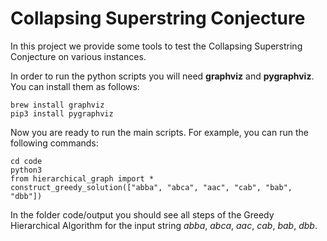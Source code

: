 # Collapsing Superstring Conjecture

In this project we provide some tools to test the Collapsing Superstring Conjecture on various instances.

In order to run the python scripts you will need **graphviz** and **pygraphviz**. You can install them as follows: 

	brew install graphviz
    pip3 install pygraphviz

Now you are ready to run the main scripts. For example, you can run the following commands:

	cd code
    python3 
    from hierarchical_graph import * 
    construct_greedy_solution(["abba", "abca", "aac", "cab", "bab", "dbb"])
    
In the folder code/output you should see all steps of the Greedy Hierarchical Algorithm for the input string *abba*, *abca*, *aac*, *cab*, *bab*, *dbb*.


